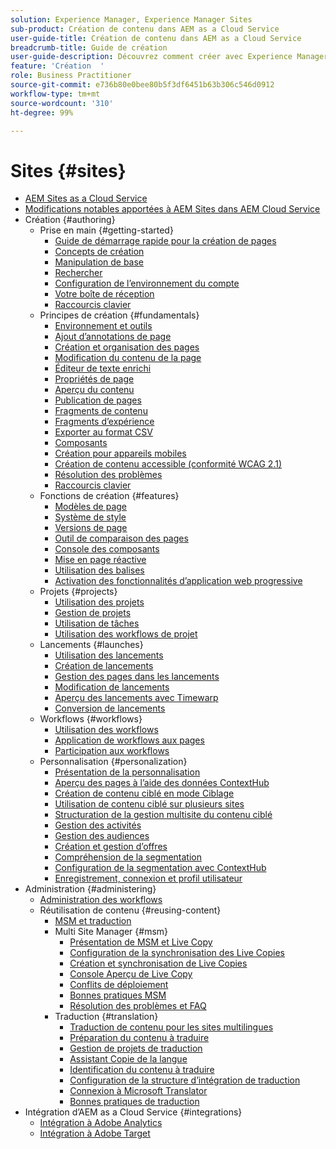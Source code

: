 ```yaml
---
solution: Experience Manager, Experience Manager Sites
sub-product: Création de contenu dans AEM as a Cloud Service
user-guide-title: Création de contenu dans AEM as a Cloud Service
breadcrumb-title: Guide de création
user-guide-description: Découvrez comment créer avec Experience Manager Sites as a Cloud Service et l’administrer.
feature: 'Création  '
role: Business Practitioner
source-git-commit: e736b80e0bee80b5f3df6451b63b306c546d0912
workflow-type: tm+mt
source-wordcount: '310'
ht-degree: 99%

---
```



# Sites {#sites}

+ [AEM Sites as a Cloud Service](/help/sites-cloud/home.md)
+ [Modifications notables apportées à AEM Sites dans AEM Cloud Service](sites-cloud-changes.md)
+ Création {#authoring}
   + Prise en main {#getting-started}
      + [Guide de démarrage rapide pour la création de pages](authoring/getting-started/quick-start.md)
      + [Concepts de création](authoring/getting-started/concepts.md)
      + [Manipulation de base](authoring/getting-started/basic-handling.md)
      + [Rechercher](authoring/getting-started/search.md)
      + [Configuration de l’environnement du compte](authoring/getting-started/account-environment.md)
      + [Votre boîte de réception  ](authoring/getting-started/inbox.md)
      + [Raccourcis clavier](authoring/getting-started/keyboard-shortcuts.md)
   + Principes de création {#fundamentals}
      + [Environnement et outils](authoring/fundamentals/environment-tools.md)
      + [Ajout d’annotations de page](authoring/fundamentals/annotations.md)
      + [Création et organisation des pages](authoring/fundamentals/organizing-pages.md)
      + [Modification du contenu de la page](authoring/fundamentals/editing-content.md)
      + [Éditeur de texte enrichi](authoring/fundamentals/rich-text-editor.md)
      + [Propriétés de page](authoring/fundamentals/page-properties.md)
      + [Aperçu du contenu](authoring/fundamentals/previewing-content.md)
      + [Publication de pages](authoring/fundamentals/publishing-pages.md)
      + [Fragments de contenu](authoring/fundamentals/content-fragments.md)
      + [Fragments d’expérience](authoring/fundamentals/experience-fragments.md)
      + [Exporter au format CSV  ](authoring/fundamentals/csv-export.md)
      + [Composants](authoring/fundamentals/components.md)
      + [Création pour appareils mobiles](authoring/fundamentals/mobile.md)
      + [Création de contenu accessible (conformité WCAG 2.1)](authoring/fundamentals/accessible-content.md)
      + [Résolution des problèmes](authoring/fundamentals/troubleshooting.md)
      + [Raccourcis clavier](authoring/fundamentals/keyboard-shortcuts.md)
   + Fonctions de création {#features}
      + [Modèles de page](authoring/features/templates.md)
      + [Système de style](authoring/features/style-system.md)
      + [Versions de page](authoring/features/page-versions.md)
      + [Outil de comparaison des pages](authoring/features/page-diff.md)
      + [Console des composants](authoring/features/components-console.md)
      + [Mise en page réactive  ](authoring/features/responsive-layout.md)
      + [Utilisation des balises](authoring/features/tags.md)
      + [Activation des fonctionnalités d’application web progressive](authoring/features/enable-pwa.md)
   + Projets {#projects}
      + [Utilisation des projets](authoring/projects/overview.md)
      + [Gestion de projets](authoring/projects/managing.md)
      + [Utilisation de tâches](authoring/projects/tasks.md)
      + [Utilisation des workflows de projet](authoring/projects/workflows.md)
   + Lancements {#launches}
      + [Utilisation des lancements](authoring/launches/overview.md)
      + [Création de lancements](authoring/launches/creating.md)
      + [Gestion des pages dans les lancements](authoring/launches/managing-pages.md)
      + [Modification de lancements](authoring/launches/editing.md)
      + [Aperçu des lancements avec Timewarp](authoring/launches/preview.md)
      + [Conversion de lancements](authoring/launches/promoting.md)
   + Workflows {#workflows}
      + [Utilisation des workflows](authoring/workflows/overview.md)
      + [Application de workflows aux pages](authoring/workflows/applying.md)
      + [Participation aux workflows](authoring/workflows/participating.md)
   + Personnalisation {#personalization}
      + [Présentation de la personnalisation](authoring/personalization/overview.md)
      + [Aperçu des pages à l’aide des données ContextHub](authoring/personalization/contexthub.md)
      + [Création de contenu ciblé en mode Ciblage](authoring/personalization/targeted-content.md)
      + [Utilisation de contenu ciblé sur plusieurs sites](authoring/personalization/multisite-targeted-content.md)
      + [Structuration de la gestion multisite du contenu ciblé](authoring/personalization/multisite-structure.md)
      + [Gestion des activités](authoring/personalization/activities.md)
      + [Gestion des audiences](authoring/personalization/audiences.md)
      + [Création et gestion d’offres  ](authoring/personalization/offers.md)
      + [Compréhension de la segmentation](authoring/personalization/segmentation.md)
      + [Configuration de la segmentation avec ContextHub](/help/sites-cloud/authoring/personalization/contexthub-segmentation.md)
      + [Enregistrement, connexion et profil utilisateur](/help/sites-cloud/authoring/personalization/user-and-group-sync-for-publish-tier.md)
+ Administration {#administering}
   + [Administration des workflows](administering/workflows-administering.md)
   + Réutilisation de contenu {#reusing-content}
      + [MSM et traduction](administering/msm-and-translation.md)
      + Multi Site Manager {#msm}
         + [Présentation de MSM et Live Copy](administering/msm/overview.md)
         + [Configuration de la synchronisation des Live Copies](administering/msm/live-copy-sync-config.md)
         + [Création et synchronisation de Live Copies](administering/msm/creating-live-copies.md)
         + [Console Aperçu de Live Copy](administering/msm/live-copy-overview.md)
         + [Conflits de déploiement](administering/msm/rollout-conflicts.md)
         + [Bonnes pratiques MSM](administering/msm/best-practices.md)
         + [Résolution des problèmes et FAQ](administering/msm/troubleshooting.md)
      + Traduction {#translation}
         + [Traduction de contenu pour les sites multilingues](administering/translation/overview.md)
         + [Préparation du contenu à traduire](administering/translation/preparation.md)
         + [Gestion de projets de traduction](administering/translation/managing-projects.md)
         + [Assistant Copie de la langue](administering/translation/wizard.md)
         + [Identification du contenu à traduire](administering/translation/rules.md)
         + [Configuration de la structure d’intégration de traduction](administering/translation/integration-framework.md)
         + [Connexion à Microsoft Translator](administering/translation/connect-ms-translator.md)
         + [Bonnes pratiques de traduction](administering/translation/best-practices.md)
+ Intégration d’AEM as a Cloud Service {#integrations}
   + [Intégration à Adobe Analytics](integrating/integrating-adobe-analytics.md)
   + [Intégration à Adobe Target](integrating/integrating-adobe-target.md)
